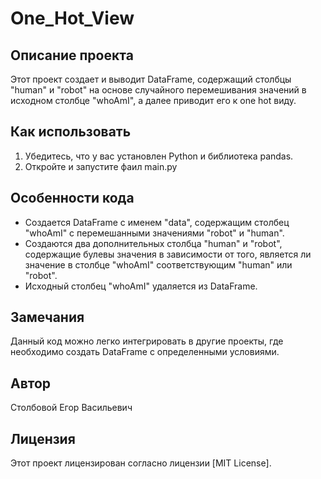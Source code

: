 # One_Hot_View
## Описание проекта
Этот проект создает и выводит DataFrame, содержащий столбцы "human" и "robot" на основе случайного перемешивания значений в исходном столбце "whoAmI", а далее приводит его к one hot виду.
## Как использовать
1. Убедитесь, что у вас установлен Python и библиотека pandas.
2. Откройте и запустите фаил main.py
## Особенности кода
- Создается DataFrame с именем "data", содержащим столбец "whoAmI" с перемешанными значениями "robot" и "human".
- Создаются два дополнительных столбца "human" и "robot", содержащие булевы значения в зависимости от того, является ли значение в столбце "whoAmI" соответствующим "human" или "robot".
- Исходный столбец "whoAmI" удаляется из DataFrame.
## Замечания
Данный код можно легко интегрировать в другие проекты, где необходимо создать DataFrame с определенными условиями.
## Автор
Столбовой Егор Васильевич
## Лицензия
Этот проект лицензирован согласно лицензии [MIT License].
